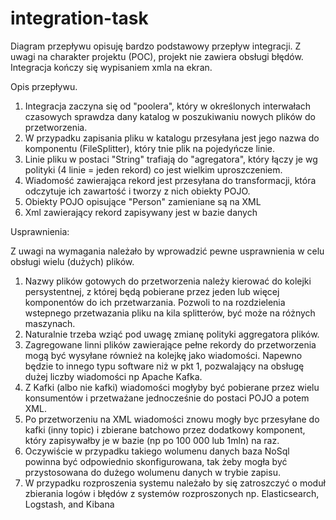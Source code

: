 # integration-task

Diagram przepływu opisuję bardzo podstawowy przepływ integracji.
Z uwagi na charakter projektu (POC), projekt nie zawiera obsługi błędów. Integracja kończy się wypisaniem xmla na ekran.

Opis przepływu.

1. Integracja zaczyna się od "poolera", który w określonych interwałach czasowych sprawdza dany katalog w poszukiwaniu nowych plików do przetworzenia.
2. W przypadku zapisania pliku w katalogu przesyłana jest jego nazwa do komponentu (FileSplitter), który tnie plik na pojedyńcze linie.
3. Linie pliku w postaci "String" trafiają do "agregatora", który łączy je wg polityki (4 linie = jeden rekord) co jest wielkim uproszczeniem.
4. Wiadomość zawierająca rekord jest przesyłana do transformacji, która odczytuje ich zawartość i tworzy z nich obiekty POJO.
5. Obiekty POJO opisujące "Person" zamieniane są na XML 
6. Xml zawierający rekord zapisywany jest w bazie danych

Usprawnienia:

Z uwagi na wymagania należało by wprowadzić pewne usprawnienia w celu obsługi wielu (dużych) plików.
1. Nazwy plików gotowych do przetworzenia należy kierować do kolejki persystentnej, z której będą pobierane przez jeden lub więcej komponentów do ich przetwarzania.
   Pozwoli to na rozdzielenia wstepnego przetwazania pliku na kila splitterów, być może na różnych maszynach.
2. Naturalnie trzeba wziąć pod uwagę zmianę polityki aggregatora plików.
3. Zagregowane linni plików zawierające pełne rekordy do przetworzenia mogą być wysyłane również na kolejkę jako wiadomości.
   Napewno będzie to innego typu software niż w pkt 1, pozwalający na obsługę dużej liczby wiadomości np Apache Kafka.
4. Z Kafki (albo nie kafki) wiadomości mogłyby być pobierane przez wielu konsumentów i przetważane jednocześnie do postaci POJO a potem XML.
5. Po przetworzeniu na XML wiadomości znowu mogły byc przesyłane do kafki (inny topic) i zbierane batchowo przez dodatkowy komponent, który zapisywałby je w bazie (np po 100 000 lub 1mln) na raz.
6. Oczywiście w przypadku takiego wolumenu danych baza NoSql powinna być odpowiednio skonfigurowana, tak żeby mogła być przystosowana do dużego wolumenu danych w trybie zapisu.
7. W przypadku rozproszenia systemu należało by się zatroszczyć o moduł zbierania logów i błędów z systemów rozproszonych np. Elasticsearch, Logstash, and Kibana

